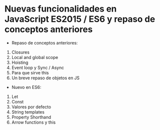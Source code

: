 # Nuevas funcionalidades en JavaScript ES2015 / ES6 y repaso de conceptos anteriores

- Repaso de conceptos anteriores:

1. Closures
2. Local and global scope
3. Hoisting
4. Event loop y Sync / Async
5. Para que sirve this
6. Un breve repaso de objetos en JS

- Nuevo en ES6:

1. Let
2. Const
3. Valores por defecto
4. String templates
5. Property Shorthand
6. Arrow functions y this
